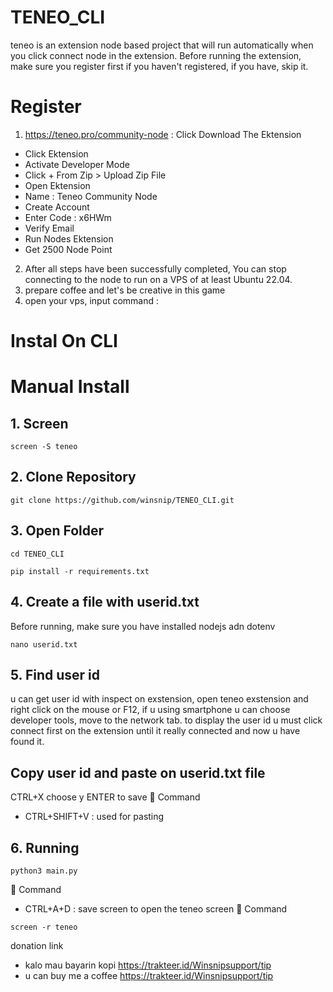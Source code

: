 # TENEO_CLI
teneo is an extension node based project that will run automatically when you click connect node in the extension.
Before running the extension, make sure you register first if you haven't registered, if you have, skip it.
# Register
1. https://teneo.pro/community-node : Click Download The Ektension
- Click Ektension
- Activate Developer Mode
- Click + From Zip > Upload Zip File
- Open Ektension
- Name : Teneo Community Node
- Create Account
- Enter Code : x6HWm
- Verify Email
- Run Nodes Ektension
- Get 2500 Node Point
2. After all steps have been successfully completed, You can stop connecting to the node to run on a VPS of at least Ubuntu 22.04.
3. prepare coffee and let's be creative in this game
4. open your vps, input command :

# Instal On CLI
# Manual Install
## 1. Screen
```
screen -S teneo
```
## 2. Clone Repository
```
git clone https://github.com/winsnip/TENEO_CLI.git
```
## 3. Open Folder
```
cd TENEO_CLI
```
```
pip install -r requirements.txt
```
## 4. Create a file with userid.txt
Before running, make sure you have installed nodejs adn dotenv
```
nano userid.txt
```
## 5. Find user id
u can get user id with inspect on exstension, open teneo exstension and right click on the mouse or F12, if u using smartphone u can choose developer tools, move to the network tab.
to display the user id u must click connect first on the extension until it really connected and now u have found it.

## Copy user id and paste on userid.txt file
CTRL+X choose y ENTER to save
📌 Command
- CTRL+SHIFT+V : used for pasting
## 6. Running
```
python3 main.py
```
📌 Command
- CTRL+A+D     : save screen
to open the teneo screen
📌 Command
```
screen -r teneo
```
donation link
- kalo mau bayarin kopi https://trakteer.id/Winsnipsupport/tip
- u can buy me a coffee https://trakteer.id/Winsnipsupport/tip


